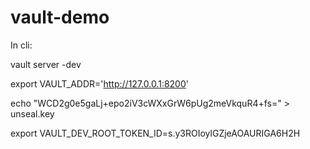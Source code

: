 # vault-demo
In cli:

vault server -dev

export VAULT_ADDR='http://127.0.0.1:8200'

echo "WCD2g0e5gaLj+epo2iV3cWXxGrW6pUg2meVkquR4+fs=" > unseal.key

export VAULT_DEV_ROOT_TOKEN_ID=s.y3ROIoylGZjeAOAURIGA6H2H

